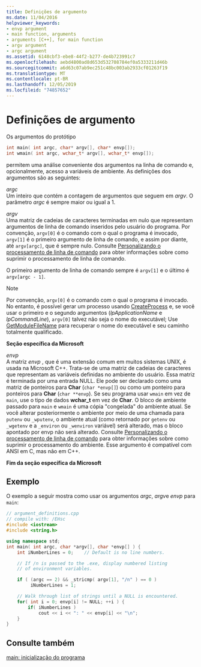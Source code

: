 ```yaml
---
title: Definições de argumento
ms.date: 11/04/2016
helpviewer_keywords:
- envp argument
- main function, arguments
- arguments [C++], for main function
- argv argument
- argc argument
ms.assetid: 6148cbf3-ebe8-44f2-b277-de4b723991c7
ms.openlocfilehash: aebd4800ad8d653d532708784ef0a5333211d46b
ms.sourcegitcommit: a6d63c07ab9ec251c48bc003ab2933cf01263f19
ms.translationtype: MT
ms.contentlocale: pt-BR
ms.lasthandoff: 12/05/2019
ms.locfileid: "74857652"
---
```

# <a name="argument-definitions"></a>Definições de argumento

Os argumentos do protótipo

```cpp
int main( int argc, char* argv[], char* envp[]);
int wmain( int argc, wchar_t* argv[], wchar_t* envp[]);
```

permitem uma análise conveniente dos argumentos na linha de comando e, opcionalmente, acesso a variáveis de ambiente. As definições dos argumentos são as seguintes:

*argc*<br/>
Um inteiro que contém a contagem de argumentos que seguem em *argv*. O parâmetro *argc* é sempre maior ou igual a 1.

*argv*<br/>
Uma matriz de cadeias de caracteres terminadas em nulo que representam argumentos de linha de comando inseridos pelo usuário do programa. Por convenção, `argv[0]` é o comando com o qual o programa é invocado, `argv[1]` é o primeiro argumento de linha de comando, e assim por diante, até `argv[argc]`, que é sempre nulo. Consulte [Personalizando o processamento de linha de comando](../cpp/customizing-cpp-command-line-processing.md) para obter informações sobre como suprimir o processamento de linha de comando.

O primeiro argumento de linha de comando sempre é `argv[1]` e o último é `argv[argc - 1]`.

> [!NOTE]
> Por convenção, `argv[0]` é o comando com o qual o programa é invocado.  No entanto, é possível gerar um processo usando [CreateProcess](/windows/win32/api/libloaderapi/nf-libloaderapi-getmodulefilenamew) e, se você usar o primeiro e o segundo argumentos (*lpApplicationName* e *lpCommandLine*), `argv[0]` talvez não seja o nome do executável; Use [GetModuleFileName](/windows/win32/api/libloaderapi/nf-libloaderapi-getmodulefilenamew) para recuperar o nome do executável e seu caminho totalmente qualificado.

**Seção específica da Microsoft**

*envp*<br/>
A matriz *envp* , que é uma extensão comum em muitos sistemas UNIX, é usada na Microsoft C++. Trata-se de uma matriz de cadeias de caracteres que representam as variáveis definidas no ambiente do usuário. Essa matriz é terminada por uma entrada NULL. Ele pode ser declarado como uma matriz de ponteiros para **Char** (`char *envp[]`) ou como um ponteiro para ponteiros para **Char** (`char **envp`). Se seu programa usar `wmain` em vez de `main`, use o tipo de dados **wchar_t** em vez de **Char**. O bloco de ambiente passado para `main` e `wmain` é uma cópia "congelada" do ambiente atual. Se você alterar posteriormente o ambiente por meio de uma chamada para `putenv` ou `_wputenv`, o ambiente atual (como retornado por `getenv` ou `_wgetenv` e a `_environ` ou `_wenviron` variável) será alterado, mas o bloco apontado por envp não será alterado. Consulte [Personalizando o processamento de linha de comando](../cpp/customizing-cpp-command-line-processing.md) para obter informações sobre como suprimir o processamento do ambiente. Esse argumento é compatível com ANSI em C, mas não em C++.

**Fim da seção específica da Microsoft**

## <a name="example"></a>Exemplo

O exemplo a seguir mostra como usar os argumentos *argc*, *argv*e *envp* para `main`:

```cpp
// argument_definitions.cpp
// compile with: /EHsc
#include <iostream>
#include <string.h>

using namespace std;
int main( int argc, char *argv[], char *envp[] ) {
    int iNumberLines = 0;    // Default is no line numbers.

    // If /n is passed to the .exe, display numbered listing
    // of environment variables.

    if ( (argc == 2) && _stricmp( argv[1], "/n" ) == 0 )
         iNumberLines = 1;

    // Walk through list of strings until a NULL is encountered.
    for( int i = 0; envp[i] != NULL; ++i ) {
        if( iNumberLines )
            cout << i << ": " << envp[i] << "\n";
    }
}
```

## <a name="see-also"></a>Consulte também

[main: inicialização do programa](../cpp/main-program-startup.md)